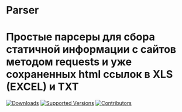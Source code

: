 # Parser
Простые парсеры для сбора статичной информации с сайтов методом requests и уже сохраненных html ссылок в XLS (EXCEL) и TXT
==============================

[![Downloads](https://pepy.tech/badge/requests/month)](https://pepy.tech/project/requests)
[![Supported Versions](https://img.shields.io/pypi/pyversions/requests.svg)](https://pypi.org/project/requests)
[![Contributors](https://img.shields.io/github/contributors/psf/requests.svg)](https://github.com/psf/requests/graphs/contributors)

